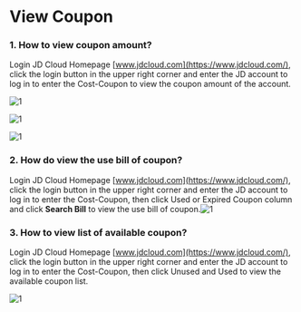# **View Coupon**

### **1. How to view coupon amount?**

Login JD Cloud Homepage [www.jdcloud.com](https://www.jdcloud.com/), click the login button in the upper right corner and enter the JD account to log in to enter the Cost-Coupon to view the coupon amount of the account.

![1](https://github.com/jdcloudcom/cn/blob/joytaobao-coupon-2018122801/image/Coupon-Manage/view-coupons-z-1.png)

![1](https://github.com/jdcloudcom/cn/blob/joytaobao-coupon-2018122801/image/Coupon-Manage/view-coupons-z-2.png)

![1](https://github.com/jdcloudcom/cn/blob/joytaobao-coupon-2018122801/image/Coupon-Manage/view-coupons-z-3.png)

### **2. How do view the use bill of coupon?**

Login JD Cloud Homepage [www.jdcloud.com](https://www.jdcloud.com/), click the login button in the upper right corner and enter the JD account to log in to enter the Cost-Coupon, then click Used or Expired Coupon column and click **Search Bill** to view the use bill of coupon.![1](https://github.com/jdcloudcom/cn/blob/joytaobao-coupon-2018122801/image/Coupon-Manage/view-coupons-z-4.png)

### **3. How to view list of available coupon?**

Login JD Cloud Homepage [www.jdcloud.com](https://www.jdcloud.com/), click the login button in the upper right corner and enter the JD account to log in to enter the Cost-Coupon, then click Unused and Used to view the available coupon list.

![1](https://github.com/jdcloudcom/cn/blob/joytaobao-coupon-2018122801/image/Coupon-Manage/view-coupons-z-5.png)

 
